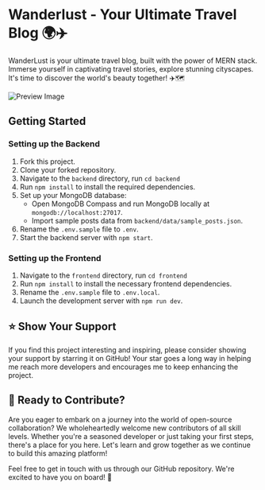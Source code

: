 # Wanderlust - Your Ultimate Travel Blog 🌍✈️

WanderLust is your ultimate travel blog, built with the power of MERN stack. Immerse yourself in captivating travel stories, explore stunning cityscapes. It's time to discover the world's beauty together! ✈️🗺️

![Preview Image](https://github.com/krishnaacharyaa/wanderlust/assets/116620586/17ba9da6-225f-481d-87c0-5d5a010a9538)

## Getting Started

### Setting up the Backend
1. Fork this project.
2. Clone your forked repository.
3. Navigate to the `backend` directory, run `cd backend`
4. Run `npm install` to install the required dependencies.
5. Set up your MongoDB database:
   - Open MongoDB Compass and run MongoDB locally at `mongodb://localhost:27017`.
   - Import sample posts data from `backend/data/sample_posts.json`.
6. Rename the `.env.sample` file to `.env`.
7. Start the backend server with `npm start`.

### Setting up the Frontend
1. Navigate to the `frontend` directory, run `cd frontend`
2. Run `npm install` to install the necessary frontend dependencies.
3. Rename the `.env.sample` file to `.env.local`.
4. Launch the development server with `npm run dev`.

## ⭐ Show Your Support

If you find this project interesting and inspiring, please consider showing your support by starring it on GitHub! Your star goes a long way in helping me reach more developers and encourages me to keep enhancing the project.

## 🌟 Ready to Contribute?

Are you eager to embark on a journey into the world of open-source collaboration? We wholeheartedly welcome new contributors of all skill levels. Whether you're a seasoned developer or just taking your first steps, there's a place for you here. Let's learn and grow together as we continue to build this amazing platform!

Feel free to get in touch with us through our GitHub repository. We're excited to have you on board! 🚀
